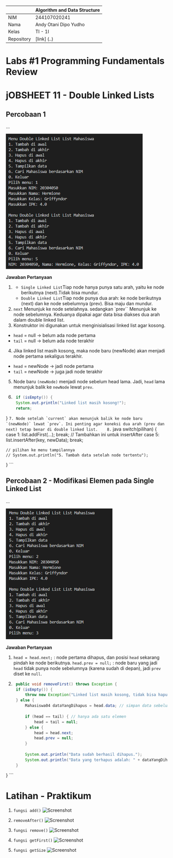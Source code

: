 |  | Algorithm and Data Structure |
|--|--|
| NIM |  244107020241|
| Nama |  Andy Otani Dipo Yudho |
| Kelas | TI - 1I |
| Repository | [link] (..) |

# Labs #1 Programming Fundamentals Review
# jOBSHEET 11 - Double Linked Lists


## Percobaan 1 
...

![Screenshot](img/img1.png)

**Jawaban Pertanyaan**
1. - `Single Linked List`Tiap node hanya punya satu arah, yaitu ke node berikutnya (next).Tidak bisa mundur.
   - `Double Linked List`Tiap node punya dua arah: ke node berikutnya (next) dan ke node sebelumnya (prev). Bisa maju dan mundur.
2. `next` Menunjuk ke node setelahnya. sedangkan `prev`` Menunjuk ke node sebelumnya. Keduanya dipakai agar data bisa diakses dua arah dalam double linked list.
3. Konstruktor ini digunakan untuk menginisialisasi linked list agar kosong.
  - `head` = null → belum ada node pertama
  - `tail` = null → belum ada node terakhir
4. Jika linked list masih kosong, maka node baru (newNode) akan menjadi node pertama sekaligus terakhir.
  - `head` = newNode → jadi node pertama
  - `tail` = newNode → juga jadi node terakhir
5. Node baru `(newNode)` menjadi node sebelum head lama. Jadi, `head` lama menunjuk balik ke `newNode` lewat `prev`.
6. ```java
    if (isEmpty()) {
    System.out.println("Linked list masih kosong!");
    return;
}
    ```
7. Node setelah `current` akan menunjuk balik ke node baru `(newNode)` lewat `prev`. Ini penting agar koneksi dua arah (prev dan next) tetap benar di double linked list.   
8. ``` java
    switch(pilihan) {
    case 1:
        list.addFirst(...);
        break;
    // Tambahkan ini untuk insertAfter
    case 5:
        list.insertAfter(key, newData);
        break;

    // pilihan ke menu tampilannya
    // System.out.println("5. Tambah data setelah node tertentu");
}
     ```

## Percobaan 2 - Modifikasi Elemen pada Single Linked List
...

![Screenshot](img/img2.png)

**Jawaban Pertanyaan**
1. `head = head.next;` : node pertama dihapus, dan posisi `head` sekarang pindah ke node berikutnya.
   `head.prev = null;` : node baru yang jadi `head` tidak punya node sebelumnya (karena sudah di depan), jadi `prev` diset ke `null`.  

2. ```java
    public void removeFirst() throws Exception {
    if (isEmpty()) {
        throw new Exception("Linked list masih kosong, tidak bisa hapus!");
    } else {
        Mahasiswa04 dataYangDihapus = head.data; // simpan data sebelum dihapus

        if (head == tail) { // hanya ada satu elemen
            head = tail = null;
        } else {
            head = head.next;
            head.prev = null;
        }

        System.out.println("Data sudah berhasil dihapus.");
        System.out.println("Data yang terhapus adalah: " + dataYangDihapus);
    }
}
     ```
# Latihan - Praktikum

1. `fungsi add()`
![Screenshot](img/latihan1.png)

2. `removeAfter()`
![Screenshot](img/latihan1.png)

3. `fungsi remove()`
![Screenshot](img/latihan1.png)

4. `fungsi getFirst()`
![Screenshot](img/latihan1.png)

5. `fungsi getSize`
![Screenshot](img/latihan1.png)

